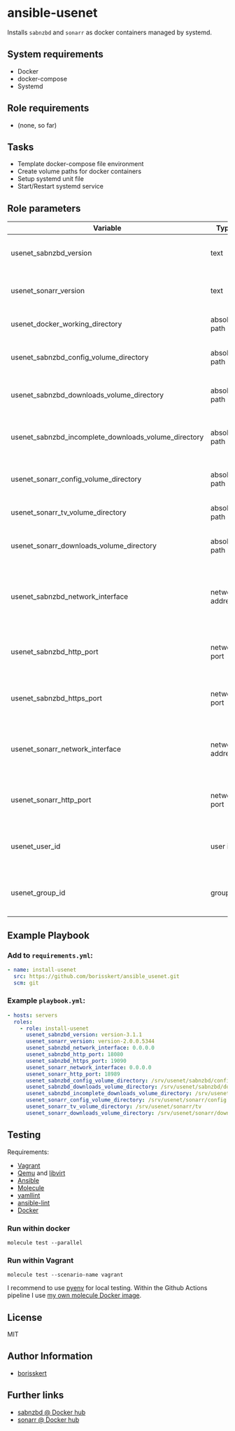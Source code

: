 # ansible-usenet

Installs `sabnzbd` and `sonarr` as docker containers managed by systemd.

## System requirements

* Docker
* docker-compose
* Systemd

## Role requirements

* (none, so far)

## Tasks

* Template docker-compose file environment
* Create volume paths for docker containers
* Setup systemd unit file
* Start/Restart systemd service

## Role parameters

| Variable      | Type | Mandatory? | Default | Description           |
|---------------|------|------------|---------|-----------------------|
| usenet_sabnzbd_version | text | no | latest | sabnzbd Docker image version |
| usenet_sonarr_version  | text | no | latest | sonarr Docker image version |
| usenet_docker_working_directory | absolute path | no | /opt/usenet/docker | Docker working directory |
| usenet_sabnzbd_config_volume_directory | absolute path | no | /srv/usenet/sabnzbd/config | sabnzbd config volume directory |
| usenet_sabnzbd_downloads_volume_directory | absolute path | no | /srv/usenet/sabnzbd/downloads | sabnzbd downloads volume directory |
| usenet_sabnzbd_incomplete_downloads_volume_directory | absolute path | no | /srv/usenet/sabnzbd/incomplete-downloads | sabnzbd incomplete downloads volume directory |
| usenet_sonarr_config_volume_directory                | absolute path | no | /srv/usenet/sonarr/config | sonarr config volume directory |
| usenet_sonarr_tv_volume_directory                    | absolute path | no | /srv/usenet/sonarr/tv | sonarr tv volume directory |
| usenet_sonarr_downloads_volume_directory             | absolute path | no | /srv/usenet/sonarr/downloads | sonarr downloads volume directory |
| usenet_sabnzbd_network_interface                     | network address | no | 0.0.0.0 | Bound network interface for sabnzbd's web-interface |
| usenet_sabnzbd_http_port                             | network port    | no | 8080    | Network port for sabnzbd's http web-interface |
| usenet_sabnzbd_https_port                            | network port    | no | 9090    | Network port for sabnzbd's httpd web-interface |
| usenet_sonarr_network_interface                      | network address | no | 0.0.0.0 | Bound network interface for sonarr's web-interface |
| usenet_sonarr_http_port                              | network port    | no | 8989    | Network port for sonarr's http web-interface |
| usenet_user_id                                       | user id         | no | 666     | User id sabnzbd and sonarr are running with |
| usenet_group_id                                      | group id        | no | 666     | Group id sabnzbd and sonarr are running with |

## Example Playbook

### Add to `requirements.yml`:

```yaml
- name: install-usenet
  src: https://github.com/borisskert/ansible_usenet.git
  scm: git
```

### Example `playbook.yml`:

```yaml
- hosts: servers
  roles:
    - role: install-usenet
      usenet_sabnzbd_version: version-3.1.1
      usenet_sonarr_version: version-2.0.0.5344
      usenet_sabnzbd_network_interface: 0.0.0.0
      usenet_sabnzbd_http_port: 18080
      usenet_sabnzbd_https_port: 19090
      usenet_sonarr_network_interface: 0.0.0.0
      usenet_sonarr_http_port: 18989
      usenet_sabnzbd_config_volume_directory: /srv/usenet/sabnzbd/config
      usenet_sabnzbd_downloads_volume_directory: /srv/usenet/sabnzbd/downloads
      usenet_sabnzbd_incomplete_downloads_volume_directory: /srv/usenet/sabnzbd/incomplete-downloads
      usenet_sonarr_config_volume_directory: /srv/usenet/sonarr/config
      usenet_sonarr_tv_volume_directory: /srv/usenet/sonarr/tv
      usenet_sonarr_downloads_volume_directory: /srv/usenet/sonarr/downloads
```

## Testing

Requirements:

* [Vagrant](https://www.vagrantup.com/)
* [Qemu](https://www.qemu.org/libvirt) and [libvirt](https://libvirt.org/)
* [Ansible](https://docs.ansible.com/)
* [Molecule](https://molecule.readthedocs.io/en/latest/index.html)
* [yamllint](https://yamllint.readthedocs.io/en/stable/#)
* [ansible-lint](https://docs.ansible.com/ansible-lint/)
* [Docker](https://docs.docker.com/)

### Run within docker

```shell script
molecule test --parallel
```

### Run within Vagrant

```shell script
molecule test --scenario-name vagrant
```

I recommend to use [pyenv](https://github.com/pyenv/pyenv) for local testing.
Within the Github Actions pipeline I use [my own molecule Docker image](https://github.com/borisskert/docker-molecule).

## License

MIT

## Author Information

* [borisskert](https://github.com/borisskert)

## Further links

* [sabnzbd @ Docker hub](https://hub.docker.com/r/linuxserver/sabnzbd)
* [sonarr @ Docker hub](https://hub.docker.com/r/linuxserver/sonarr)
